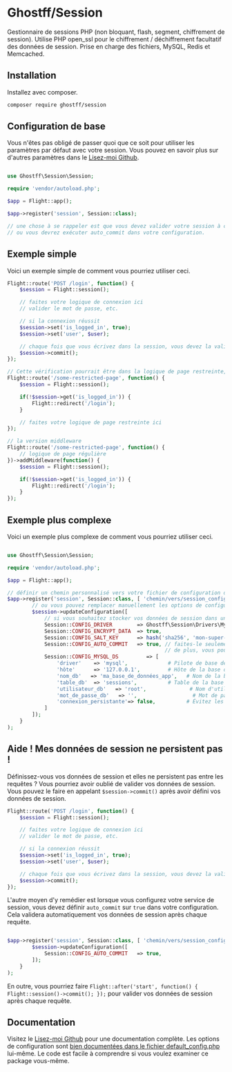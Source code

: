 # Ghostff/Session

Gestionnaire de sessions PHP (non bloquant, flash, segment, chiffrement de session). Utilise PHP open_ssl pour le chiffrement / déchiffrement facultatif des données de session. Prise en charge des fichiers, MySQL, Redis et Memcached.

## Installation

Installez avec composer.

```bash
composer require ghostff/session
```

## Configuration de base

Vous n'êtes pas obligé de passer quoi que ce soit pour utiliser les paramètres par défaut avec votre session. Vous pouvez en savoir plus sur d'autres paramètres dans le [Lisez-moi Github](https://github.com/Ghostff/Session).

```php

use Ghostff\Session\Session;

require 'vendor/autoload.php';

$app = Flight::app();

$app->register('session', Session::class);

// une chose à se rappeler est que vous devez valider votre session à chaque chargement de page
// ou vous devrez exécuter auto_commit dans votre configuration.
```

## Exemple simple

Voici un exemple simple de comment vous pourriez utiliser ceci.

```php
Flight::route('POST /login', function() {
	$session = Flight::session();

	// faites votre logique de connexion ici
	// valider le mot de passe, etc.

	// si la connexion réussit
	$session->set('is_logged_in', true);
	$session->set('user', $user);

	// chaque fois que vous écrivez dans la session, vous devez la valider délibérément.
	$session->commit();
});

// Cette vérification pourrait être dans la logique de page restreinte, ou enveloppée dans un middleware.
Flight::route('/some-restricted-page', function() {
	$session = Flight::session();

	if(!$session->get('is_logged_in')) {
		Flight::redirect('/login');
	}

	// faites votre logique de page restreinte ici
});

// la version middleware
Flight::route('/some-restricted-page', function() {
	// logique de page régulière
})->addMiddleware(function() {
	$session = Flight::session();

	if(!$session->get('is_logged_in')) {
		Flight::redirect('/login');
	}
});
```

## Exemple plus complexe

Voici un exemple plus complexe de comment vous pourriez utiliser ceci.

```php

use Ghostff\Session\Session;

require 'vendor/autoload.php';

$app = Flight::app();

// définir un chemin personnalisé vers votre fichier de configuration de session et donnez-lui une chaîne aléatoire pour l'ID de session
$app->register('session', Session::class, [ 'chemin/vers/session_config.php', bin2hex(random_bytes(32)) ], function(Session $session) {
		// ou vous pouvez remplacer manuellement les options de configuration
		$session->updateConfiguration([
			// si vous souhaitez stocker vos données de session dans une base de données (utile si vous voulez quelque chose comme "déconnectez-moi de tous les appareils" fonctionnalité)
			Session::CONFIG_DRIVER        => Ghostff\Session\Drivers\MySql::class,
			Session::CONFIG_ENCRYPT_DATA  => true,
			Session::CONFIG_SALT_KEY      => hash('sha256', 'mon-super-sel-S3CR3T'), // veuillez le changer pour quelque chose d'autre
			Session::CONFIG_AUTO_COMMIT   => true, // faites-le seulement si c'est nécessaire et / ou s'il est difficile de valider () votre session.
												   // de plus, vous pourriez faire Flight::after('start', function() { Flight::session()->commit(); });
			Session::CONFIG_MYSQL_DS         => [
				'driver'    => 'mysql',             # Pilote de base de données pour le dns PDO par exemple (mysql:host=...;dbname=...)
				'hôte'      => '127.0.0.1',         # Hôte de la base de données
				'nom_db'   => 'ma_base_de_données_app',   # Nom de la base de données
				'table_db'  => 'sessions',          # Table de la base de données
				'utilisateur_db'   => 'root',              # Nom d'utilisateur de la base de données
				'mot_de_passe_db'   => '',                  # Mot de passe de la base de données
				'connexion_persistante'=> false,          # Évitez les frais généraux de l'établissement d'une nouvelle connexion à chaque fois qu'un script doit parler à une base de données, ce qui donne une application Web plus rapide. TROUVER LE DERRIÈRE PAR VOUS-MÊME
			]
		]);
	}
);
```

## Aide ! Mes données de session ne persistent pas !

Définissez-vous vos données de session et elles ne persistent pas entre les requêtes ? Vous pourriez avoir oublié de valider vos données de session. Vous pouvez le faire en appelant `$session->commit()` après avoir défini vos données de session.

```php
Flight::route('POST /login', function() {
	$session = Flight::session();

	// faites votre logique de connexion ici
	// valider le mot de passe, etc.

	// si la connexion réussit
	$session->set('is_logged_in', true);
	$session->set('user', $user);

	// chaque fois que vous écrivez dans la session, vous devez la valider délibérément.
	$session->commit();
});
```

L'autre moyen d'y remédier est lorsque vous configurez votre service de session, vous devez définir `auto_commit` sur `true` dans votre configuration. Cela validera automatiquement vos données de session après chaque requête.

```php

$app->register('session', Session::class, [ 'chemin/vers/session_config.php', bin2hex(random_bytes(32)) ], function(Session $session) {
		$session->updateConfiguration([
			Session::CONFIG_AUTO_COMMIT   => true,
		]);
	}
);
```

En outre, vous pourriez faire `Flight::after('start', function() { Flight::session()->commit(); });` pour valider vos données de session après chaque requête.

## Documentation

Visitez le [Lisez-moi Github](https://github.com/Ghostff/Session) pour une documentation complète. Les options de configuration sont [bien documentées dans le fichier default_config.php](https://github.com/Ghostff/Session/blob/master/src/default_config.php) lui-même. Le code est facile à comprendre si vous voulez examiner ce package vous-même.